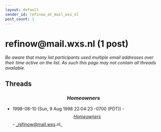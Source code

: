 ```yaml
---
layout: default
sender_id: refinow_at_mail_wxs_nl
post_count: 1
---
```


# refinow<span>@</span>mail.wxs.nl (1 post)

_Be aware that many list participants used multiple email addresses over their time active on the list. As such this page may not contain all threads available._

## Threads

### $$Homeowners$$
+ 1998-08-10 (Sun, 9 Aug 1998 22:04:23 -0700 (PDT)) - [$$Homeowners$$](/archive/1998/08/ba7c9fb7029ca74f78f576f54ace42ba1f3abc7fac2a74878c98b60fb8860dcc) - _refinow@mail.wxs.nl_

